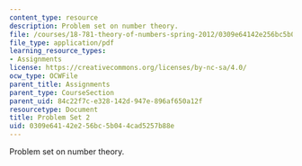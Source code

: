 ```yaml
---
content_type: resource
description: Problem set on number theory.
file: /courses/18-781-theory-of-numbers-spring-2012/0309e64142e256bc5b044cad5257b88e_MIT18_781S12_pset2.pdf
file_type: application/pdf
learning_resource_types:
- Assignments
license: https://creativecommons.org/licenses/by-nc-sa/4.0/
ocw_type: OCWFile
parent_title: Assignments
parent_type: CourseSection
parent_uid: 84c22f7c-e328-142d-947e-896af650a12f
resourcetype: Document
title: Problem Set 2
uid: 0309e641-42e2-56bc-5b04-4cad5257b88e
---
```

Problem set on number theory.